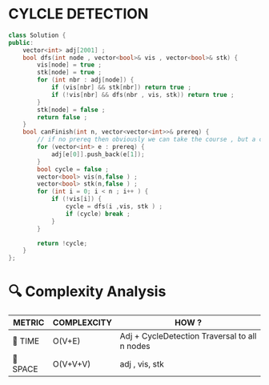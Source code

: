 # CYLCLE DETECTION 
```cpp
class Solution {
public:
    vector<int> adj[2001] ;
    bool dfs(int node , vector<bool>& vis , vector<bool>& stk) {
        vis[node] = true ;
        stk[node] = true ;
        for (int nbr : adj[node]) {
            if (vis[nbr] && stk[nbr]) return true ;
            if (!vis[nbr] && dfs(nbr , vis, stk)) return true ;
        }
        stk[node] = false ;
        return false ;
    }
    bool canFinish(int n, vector<vector<int>>& prereq) {
        // if no prereq then obviously we can take the course , but a cycle won't allow that a-> b , b->a 
        for (vector<int> e : prereq) {
            adj[e[0]].push_back(e[1]);
        }
        bool cycle = false ;
        vector<bool> vis(n,false ) ;
        vector<bool> stk(n,false ) ;
        for (int i = 0; i < n ; i++ ) {
            if (!vis[i]) {
                cycle = dfs(i ,vis, stk ) ;
                if (cycle) break ;
            }
        }

        return !cycle;
    }
};
```
# 🔍 Complexity Analysis

| METRIC   | COMPLEXCITY  |    HOW ? |
|-----------|-------------|------------|
| 🧭 TIME  |    O(V+E)   |  Adj  + CycleDetection Traversal to all n nodes|
|   🧠 SPACE | O(V+V+V)      | adj , vis, stk |

